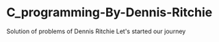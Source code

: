 # C_programming-By-Dennis-Ritchie
Solution of problems of Dennis Ritchie 
Let's started our journey
